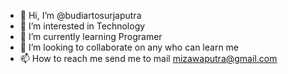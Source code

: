 - 👋 Hi, I’m @budiartosurjaputra
- 👀 I’m interested in Technology
- 🌱 I’m currently learning Programer
- 💞️ I’m looking to collaborate on any who can learn me
- 📫 How to reach me send me to mail mizawaputra@gmail.com

<!---
budiartosurjaputra/budiartosurjaputra is a ✨ special ✨ repository because its `README.md` (this file) appears on your GitHub profile.
You can click the Preview link to take a look at your changes.
--->
